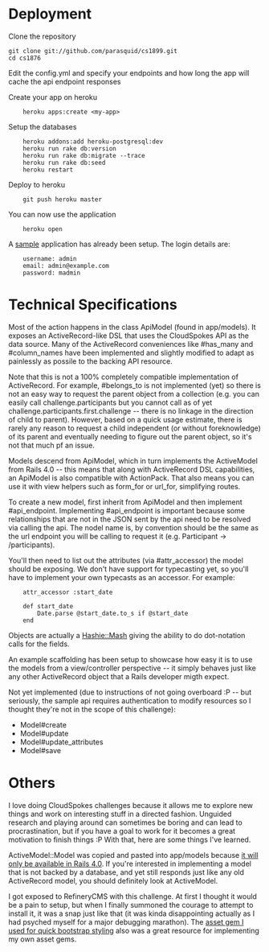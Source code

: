 # Deployment

Clone the repository

    git clone git://github.com/parasquid/cs1899.git
    cd cs1876

Edit the config.yml and specify your endpoints and how long the app will cache the api endpoint responses

Create your app on heroku

		heroku apps:create <my-app>

Setup the databases

		heroku addons:add heroku-postgresql:dev
		heroku run rake db:version
		heroku run rake db:migrate --trace
		heroku run rake db:seed
		heroku restart

Deploy to heroku

		git push heroku master

You can now use the application

		heroku open

A [sample](http://parasquid-cs1899.herokuapp.com/) application has already been setup. The login details are:

		username: admin
		email: admin@example.com
		password: madmin

# Technical Specifications

Most of the action happens in the class ApiModel (found in app/models). It exposes an ActiveRecord-like DSL that uses the CloudSpokes API as the data source. Many of the ActiveRecord conveniences like #has_many and #column_names have been implemented and slightly modified to adapt as painlessly as possile to the backing API resource.

Note that this is not a 100% completely compatible implementation of ActiveRecord. For example, #belongs_to is not implemented (yet) so there is not an easy way to request the parent object from a collection (e.g. you can easily call challenge.participants but you cannot call as of yet challenge.participants.first.challenge -- there is no linkage in the direction of child to parent). However, based on a quick usage estimate, there is rarely any reason to request a child independent (or without foreknowledge) of its parent and eventually needing to figure out the parent object, so it's not that much pf an issue.

Models descend from ApiModel, which in turn implements the ActiveModel from Rails 4.0 -- this means that along with ActiveRecord DSL capabilities, an ApiModel is also compatible with ActionPack. That also means you can use it with view helpers such as form_for or url_for, simplifying routes.

To create a new model, first inherit from ApiModel and then implement #api_endpoint. Implementing #api_endpoint is important because some relationships that are not in the JSON sent by the api need to be resolved via calling the api. The nodel name is, by convention should be the same as the url endpoint you will be calling to request it (e.g. Participant -> /participants).

You'll then need to list out the attributes (via #attr_accessor) the model should be exposing. We don't have support for typecasting yet, so you'll have to implement your own typecasts as an accessor. For example:

		attr_accessor :start_date

		def start_date
			Date.parse @start_date.to_s if @start_date
		end

Objects are actually a [Hashie::Mash](http://rdoc.info/github/intridea/hashie/Hashie/Mash) giving the ability to do dot-notation calls for the fields.

An example scaffolding has been setup to showcase how easy it is to use the models from a view/controller perspective -- it simply behaves just like any other ActiveRecord object that a Rails developer migth expect.

Not yet implemented (due to instructions of not going overboard :P -- but seriously, the sample api requires authentication to modify resources so I thought they're not in the scope of this challenge):

* Model#create
* Model#update
* Model#update_attributes
* Model#save

# Others

I love doing CloudSpokes challenges because it allows me to explore new things and work on interesting stuff in a directed fashion. Unguided research and playing around can sometimes be boring and can lead to procrastination, but if you have a goal to work for it becomes a great motivation to finish things :P With that, here are some things I've learned.

ActiveModel::Model was copied and pasted into app/models because [it will only be available in Rails 4.0](http://blog.plataformatec.com.br/2012/03/barebone-models-to-use-with-actionpack-in-rails-4-0/). If you're interested in implementing a model that is not backed by a database, and yet still responds just like any old ActiveRecord model, you should definitely look at ActiveModel.

I got exposed to RefineryCMS with this challenge. At first I thought it would be a pain to setup, but when I finally summoned the courage to attempt to install it, it was a snap just like that (it was kinda disappointing actually as I had psyched myself for a major debugging marathon). The [asset gem I used for quick bootstrap styling](https://github.com/ghoppe/refinerycms-bootstrap) also was a great resource for implementing my own asset gems.